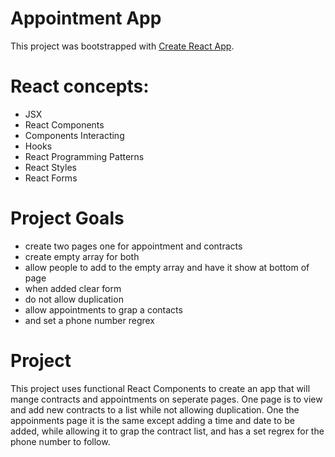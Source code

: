 # Appointment App

This project was bootstrapped with [Create React App](https://github.com/facebook/create-react-app).

# React concepts:

* JSX
* React Components
* Components Interacting
* Hooks
* React Programming Patterns
* React Styles
* React Forms

# Project Goals

* create two pages one for appointment and contracts
* create empty array for both
* allow people to add to the empty array and have it show at bottom of page
* when added clear form
* do not allow duplication
* allow appointments to grap a contacts
* and set a phone number regrex

# Project

This project uses functional React Components to create an app that will mange contracts and appointments on seperate pages. One page is to view and add new contracts to a list while not allowing
duplication. One the appoinments page it is the same except adding a time and date to be added, while allowing it to grap the contract list, and has a set regrex for the phone number to follow. 
